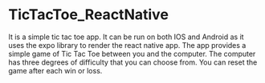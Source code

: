 # TicTacToe_ReactNative
It is a simple tic tac toe app.
It can be run on both IOS and Android as it uses the expo library to render the react native app.
The app provides a simple game of Tic Tac Toe between you and the computer.
The computer has three degrees of difficulty that you can choose from.
You can reset the game after each win or loss.
